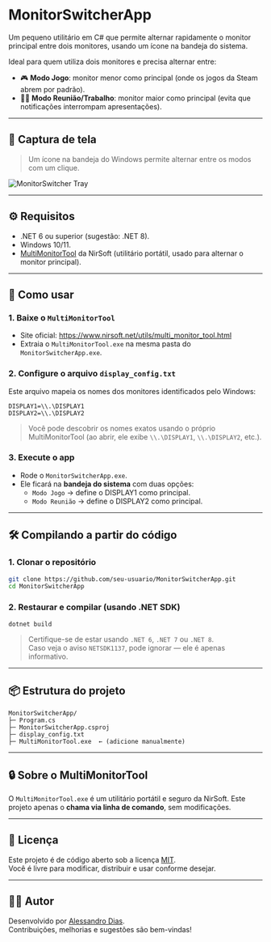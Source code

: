 # MonitorSwitcherApp

Um pequeno utilitário em C# que permite alternar rapidamente o monitor principal entre dois monitores, usando um ícone na bandeja do sistema.

Ideal para quem utiliza dois monitores e precisa alternar entre:

- 🎮 **Modo Jogo**: monitor menor como principal (onde os jogos da Steam abrem por padrão).
- 🧑‍💻 **Modo Reunião/Trabalho**: monitor maior como principal (evita que notificações interrompam apresentações).

---

## 📸 Captura de tela

> Um ícone na bandeja do Windows permite alternar entre os modos com um clique.

![MonitorSwitcher Tray](docs/monitor-switcher-tray.png)

---

## ⚙️ Requisitos

- .NET 6 ou superior (sugestão: .NET 8).
- Windows 10/11.
- [MultiMonitorTool](https://www.nirsoft.net/utils/multi_monitor_tool.html) da NirSoft (utilitário portátil, usado para alternar o monitor principal).

---

## 🚀 Como usar

### 1. Baixe o `MultiMonitorTool`
- Site oficial: https://www.nirsoft.net/utils/multi_monitor_tool.html
- Extraia o `MultiMonitorTool.exe` na mesma pasta do `MonitorSwitcherApp.exe`.

### 2. Configure o arquivo `display_config.txt`
Este arquivo mapeia os nomes dos monitores identificados pelo Windows:

```
DISPLAY1=\\.\DISPLAY1
DISPLAY2=\\.\DISPLAY2
```

> Você pode descobrir os nomes exatos usando o próprio MultiMonitorTool (ao abrir, ele exibe `\\.\DISPLAY1`, `\\.\DISPLAY2`, etc.).

### 3. Execute o app
- Rode o `MonitorSwitcherApp.exe`.
- Ele ficará na **bandeja do sistema** com duas opções:
  - `Modo Jogo` → define o DISPLAY1 como principal.
  - `Modo Reunião` → define o DISPLAY2 como principal.

---

## 🛠️ Compilando a partir do código

### 1. Clonar o repositório
```bash
git clone https://github.com/seu-usuario/MonitorSwitcherApp.git
cd MonitorSwitcherApp
```

### 2. Restaurar e compilar (usando .NET SDK)
```bash
dotnet build
```

> Certifique-se de estar usando `.NET 6`, `.NET 7` ou `.NET 8`.  
> Caso veja o aviso `NETSDK1137`, pode ignorar — ele é apenas informativo.

---

## 📦 Estrutura do projeto

```
MonitorSwitcherApp/
├─ Program.cs
├─ MonitorSwitcherApp.csproj
├─ display_config.txt
├─ MultiMonitorTool.exe  ← (adicione manualmente)
```

---

## 🔒 Sobre o MultiMonitorTool

O `MultiMonitorTool.exe` é um utilitário portátil e seguro da NirSoft. Este projeto apenas o **chama via linha de comando**, sem modificações.

---

## 📝 Licença

Este projeto é de código aberto sob a licença [MIT](LICENSE).  
Você é livre para modificar, distribuir e usar conforme desejar.

---

## 🙋‍♂️ Autor

Desenvolvido por [Alessandro Dias](https://github.com/awilliansd).  
Contribuições, melhorias e sugestões são bem-vindas!

